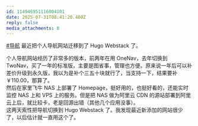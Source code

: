 ```yaml
---
id: 114946951116004101
date: 2025-07-31T08:41:20.460Z
reply: false
media_attachments: 0
---
```


[#导航](https://e5n.cc/tags/%E5%AF%BC%E8%88%AA) 最近把个人导航网站迁移到了 Hugo Webstack 了。

个人导航网站经历了非常多的版本，前两年在用 OneNav，去年切换到 TwoNav，买了一年的标准版，主要是图省事，管理也方便。原来说一年后可以补差价升级到永久版，我以为是补个三五十块就行了，当支持一下，结果要补 ￥110.00，那算了。  
然后在家里飞牛 NAS 上部署了 Homepage，挺好用的，也挺好看的，还能实时监控 NAS 上和 VPS 上的服务。但是把 NAS 做为阿里云 CDN 的源站部署到阿里云上后，就比较卡，老是回源出错（其他几个应用没事）。  
这两天索性把导航切换到 Hugo Webstack 了。我发现最近新添加的网站很少了，以后估计就一直用这个了。


